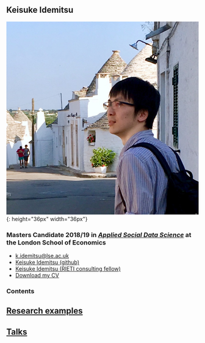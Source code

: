 ## Keisuke Idemitsu
![](./img/avatar.JPG){: height="36px" width="36px"}

### Masters Candidate 2018/19 in [*Applied Social Data Science*](http://www.lse.ac.uk/Methodology/Study/MSc-Applied-Social-Data-Science "ASDS") at the London School of Economics

  - [k.idemitsu@lse.ac.uk](mailto:k.idemitsu@lse.ac.uk "email")
  - [Keisuke Idemitsu (github)](http://www.github.com/lightsystems/ "Github page")
  - [Keisuke Idemitsu (RIETI consulting fellow)](https://www.rieti.go.jp/users/idemitsu-keisuke/index_en.html "RIETI page")
  - [Download my CV](http://lightsystems.github.io/k_idemitsu/static/CV_IDEMITSU.pdf "CV download")

### Contents
## [Research examples](http://lightsystems.github.io/k_idemitsu/research.html "Research")
## [Talks](http://lightsystems.github.io/k_idemitsu/talks.html "Talks")
